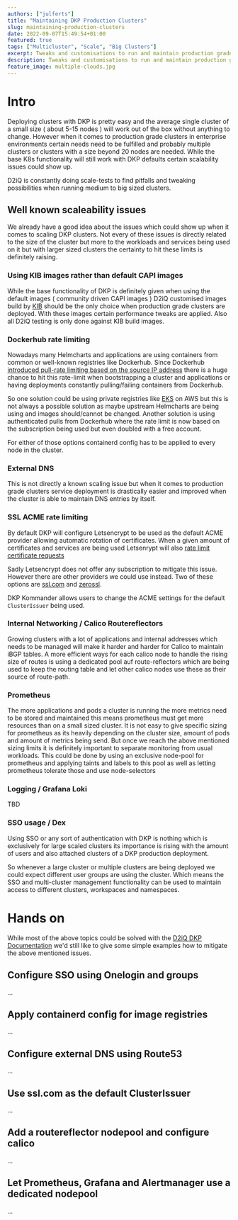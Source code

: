 ```yaml
---
authors: ["julferts"]
title: "Maintaining DKP Production Clusters"
slug: maintaining-production-clusters
date: 2022-09-07T15:49:54+01:00
featured: true
tags: ["Multicluster", "Scale", "Big Clusters"]
excerpt: Tweaks and customisations to run and maintain production grade clusters with DKP.
description: Tweaks and customisations to run and maintain production grade clusters with DKP.
feature_image: multiple-clouds.jpg
---
```


# Intro
Deploying clusters with DKP is pretty easy and the average single cluster of a small size ( about 5-15 nodes ) will work out of the box without anything to change.
However when it comes to production grade clusters in enterprise environments certain needs need to be fulfilled and probably multiple clusters or clusters with a size beyond 20 nodes are needed. While the base K8s functionality will still work with DKP defaults certain scalability issues could show up.

D2iQ is constantly doing scale-tests to find pitfalls and tweaking possibilities when running medium to big sized clusters.

## Well known scaleability issues
We already have a good idea about the issues which could show up when it comes to scaling DKP clusters. Not every of these issues is directly related to the size of the cluster but more to the workloads and services being used on it but with larger sized clusters the certainty to hit these limits is definitely raising.

### Using KIB images rather than default CAPI images
While the base functionality of DKP is definitely given when using the default images ( community driven CAPI images ) D2iQ customised images build by [KIB](https://docs.d2iq.com/dkp/2.3/create-a-custom-ami) should be the only choice when production grade clusters are deployed. With these images certain performance tweaks are applied. Also all D2iQ testing is only done against KIB build images.


### Dockerhub rate limiting
Nowadays many Helmcharts and applications are using containers from common or well-known registries like Dockerhub. Since Dockerhub [introduced pull-rate limiting based on the source IP address](https://docs.docker.com/docker-hub/download-rate-limit/#what-is-the-download-rate-limit-on-docker-hub) there is a huge chance to hit this rate-limit when bootstrapping a cluster and applications or having deployments constantly pulling/failing containers from Dockerhub.

So one solution could be using private registries like [EKS](https://aws.amazon.com/eks/) on AWS but this is not always a possible solution as maybe upstream Helmcharts are being using and images should/cannot be changed.
Another solution is using authenticated pulls from Dockerhub where the rate limit is now based on the subscription being used but even doubled with a free account.

For either of those options containerd config has to be applied to every node in the cluster.

### External DNS
This is not directly a known scaling issue but when it comes to production grade clusters service deployment is drastically easier and improved when the cluster is able to maintain DNS entries by itself.

### SSL ACME rate limiting
By default DKP will configure Letsencrypt to be used as the default ACME provider allowing automatic rotation of certificates. When a given amount of certificates and services are being used Letsenrypt will also [rate limit certificate requests](https://letsencrypt.org/docs/rate-limits/)

Sadly Letsencrypt does not offer any subscription to mitigate this issue. However there are other providers we could use instead. Two of these options are [ssl.com](https://www.ssl.com/how-to/order-free-90-day-ssl-tls-certificates-with-acme/) and [zerossl](https://zerossl.com/features/acme/).

DKP Kommander allows users to change the ACME settings for the default `ClusterIssuer` being used.

### Internal Networking / Calico Routereflectors
Growing clusters with a lot of applications and internal addresses which needs to be managed will make it harder and harder for Calico to maintain iBGP tables. A more efficient ways for each calico node to handle the rising size of routes is using a dedicated pool auf route-reflectors which are being used to keep the routing table and let other calico nodes use these as their source of route-path.

### Prometheus
The more applications and pods a cluster is running the more metrics need to be stored and maintained this means prometheus must get more resources than on a small sized cluster. It is not easy to give specific sizing for prometheus as its heavily depending on the cluster size, amount of pods and amount of metrics being send. But once we reach the above mentioned sizing limits it is definitely important to separate monitoring from usual workloads. This could be done by using an exclusive node-pool for prometheus and applying taints and labels to this pool as well as letting prometheus tolerate those and use node-selectors

### Logging / Grafana Loki
TBD

### SSO usage / Dex
Using SSO or any sort of authentication with DKP is nothing which is exclusively for large scaled clusters its importance is rising with the amount of users and also attached clusters of a DKP production deployment.

So whenever a large cluster or multiple clusters are being deployed we could expect different user groups are using the cluster. Which means the SSO and multi-cluster management functionality can be used to maintain access to different clusters, workspaces and namespaces.

# Hands on
While most of the above topics could be solved with the [D2iQ DKP Documentation](https://docs.d2iq.com/dkp/2.3) we'd still like to give some simple examples how to mitigate the above mentioned issues.

## Configure SSO using Onelogin and groups
...

## Apply containerd config for image registries
...

## Configure external DNS using Route53

...

## Use ssl.com as the default ClusterIssuer
...

## Add a routereflector nodepool and configure calico
...

## Let Prometheus, Grafana and Alertmanager use a dedicated nodepool
...
